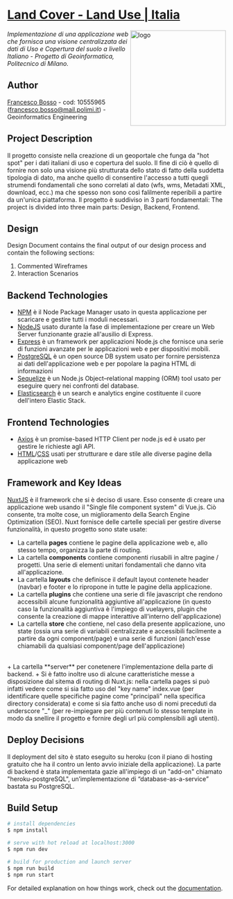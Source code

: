 # [Land Cover - Land Use | Italia](https://lcluitalia.herokuapp.com)
<img align="right" src="static/favicon.ico" alt="logo" width="220">

*Implementazione di una applicazione web che fornisca una visione centralizzata dei dati di Uso e Copertura del suolo a livello Italiano - Progetto di Geoinformatica, Politecnico di Milano.*

## Author

[Francesco Bosso](https://github.com/FBosso) - cod: 10555965 (francesco.bosso@mail.polimi.it) - Geoinformatics Engineering<br>


## Project Description
Il progetto consiste nella creazione di un geoportale che funga da "hot spot" per i dati italiani di uso e copertura del suolo. Il fine di ciò è quello di fornire non solo una visione più strutturata dello stato di fatto della suddetta tipologia di dato, ma anche quello di consentire l'accesso a tutti quegli strumendi fondamentali che sono correlati al dato (wfs, wms, Metadati XML, download, ecc.) ma che spesso non sono così falilmente reperibili a partire da un'unica piattaforma.
Il progetto è suddiviso in 3 parti fondamentali:
The project is divided into three main parts: Design, Backend, Frontend. 

## Design
Design Document contains the final output of our design process and contain the following sections:
1. Commented Wireframes
2. Interaction Scenarios</br>


## Backend Technologies
+ [NPM](https://docs.npmjs.com/) è il Node Package Manager usato in questa applicazione per scaricare e gestire tutti i moduli necessari.
+ [NodeJS](https://nodejs.org/it/docs/) usato durante la fase di implementazione per creare un Web Server funzionante grazie all'ausilio di Express.
+ [Express](https://expressjs.com/it/) è un framework per applicazioni Node.js che fornisce una serie di funzioni avanzate per le applicazioni web e per dispositivi mobili.
+ [PostgreSQL](https://www.postgresql.org/docs/) è un open source DB system usato per fornire persistenza ai dati dell'applicazione web e per popolare la pagina HTML di informazioni
+ [Sequelize](https://sequelize.org/) è un Node.js Object–relational mapping (ORM) tool usato per eseguire query nei confronti del database.
+ [Elasticsearch](https://elastic.co/) è un search e analytics engine costituente il cuore dell'intero Elastic Stack.

## Frontend Technologies
+ [Axios](https://axios-http.com/docs/intro) è un promise-based HTTP Client per node.js ed è usato per gestire le richieste agli API.
+ [HTML](https://developer.mozilla.org/en-US/docs/Web/HTML?retiredLocale=it)/[CSS](https://developer.mozilla.org/en-US/docs/Web/CSS?retiredLocale=it) usati per strutturare e dare stile alle diverse pagine della applicazione web

## Framework and Key Ideas 
[NuxtJS](https://nuxtjs.org/) è il framework che si è deciso di usare. Esso consente di creare una applicazione web usando il "Single file component system" di Vue.js. Ciò consente, tra molte cose, un miglioramento della Search Engine Optimization (SEO).
Nuxt fornisce delle cartelle speciali per gestire diverse funzionalità, in questo progetto sono state usate:
+ La cartella **pages** contiene le pagine della applicazione web e, allo stesso tempo, organizza la parte di routing.
+ La cartella **components** contiene componenti riusabili in altre pagine / progetti. Una serie di elementi unitari fondamentali che danno vita all'applicazione.
+ La cartella **layouts** che definisce il default layout contenete header (navbar) e footer e lo ripropone in tutte le pagine della applicazione.
+ La cartella **plugins** che contiene una serie di file javascript che rendono accessibili alcune funzionalità aggiuntive all'applicazione (in questo caso la funzionalità aggiuntiva è l'impiego di vuelayers, plugin che consente la creazione di mappe interattive all'interno dell'applicazione)
+ La cartella **store** che contiene, nel caso della presente applicazione, uno state (ossia una serie di variabili centralizzate e accessibili facilmente a partire da ogni component/page) e una serie di funzioni (anch'esse chiamabili da qualsiasi component/page dell'applicazione)
<br> 
+ La cartella **server** per conetenere l'implementazione della parte di backend.
+ Si è fatto inoltre uso di alcune caratteristiche messe a disposizione dal sitema di routing di Nuxt.js: nella cartella pages si può infatti vedere come si sia fatto uso del "key name" index.vue (per identificare quelle specifiche pagine come "principali" nella specifica directory considerata) e come si sia fatto anche uso di nomi preceduti da underscore "_" (per re-impiegare per più contenuti lo stesso template in modo da snellire il progetto e fornire degli url più complensibili agli utenti).</br>
 

## Deploy Decisions
Il deployment del sito è stato eseguito su heroku (con il piano di hosting gratuito che ha il contro un lento avvio iniziale della applicazione). La parte di backend è stata implementata gazie all'impiego di un "add-on" chiamato "heroku-postgreSQL", un’implementazione di “database-as-a-service” bastata su PostgreSQL.

  
## Build Setup

```bash
# install dependencies
$ npm install

# serve with hot reload at localhost:3000
$ npm run dev

# build for production and launch server
$ npm run build
$ npm run start


```
For detailed explanation on how things work, check out the [documentation](https://nuxtjs.org).
